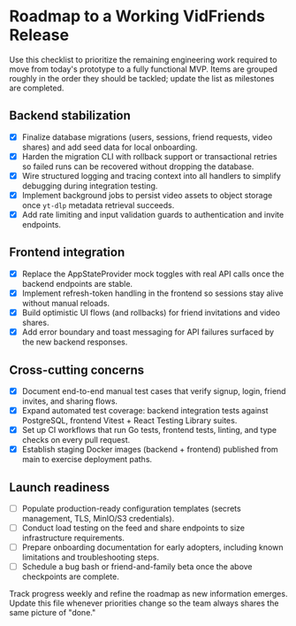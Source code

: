 # Roadmap to a Working VidFriends Release

Use this checklist to prioritize the remaining engineering work required to move from today's prototype to a fully functional
MVP. Items are grouped roughly in the order they should be tackled; update the list as milestones are completed.

## Backend stabilization

- [x] Finalize database migrations (users, sessions, friend requests, video shares) and add seed data for local onboarding.
- [x] Harden the migration CLI with rollback support or transactional retries so failed runs can be recovered without dropping the database.
- [x] Wire structured logging and tracing context into all handlers to simplify debugging during integration testing.
- [x] Implement background jobs to persist video assets to object storage once `yt-dlp` metadata retrieval succeeds.
- [x] Add rate limiting and input validation guards to authentication and invite endpoints.

## Frontend integration

- [x] Replace the AppStateProvider mock toggles with real API calls once the backend endpoints are stable.
- [x] Implement refresh-token handling in the frontend so sessions stay alive without manual reloads.
- [x] Build optimistic UI flows (and rollbacks) for friend invitations and video shares.
- [x] Add error boundary and toast messaging for API failures surfaced by the new backend responses.

## Cross-cutting concerns

- [x] Document end-to-end manual test cases that verify signup, login, friend invites, and sharing flows.
- [x] Expand automated test coverage: backend integration tests against PostgreSQL, frontend Vitest + React Testing Library suites.
- [x] Set up CI workflows that run Go tests, frontend tests, linting, and type checks on every pull request.
- [x] Establish staging Docker images (backend + frontend) published from main to exercise deployment paths.

## Launch readiness

- [ ] Populate production-ready configuration templates (secrets management, TLS, MinIO/S3 credentials).
- [ ] Conduct load testing on the feed and share endpoints to size infrastructure requirements.
- [ ] Prepare onboarding documentation for early adopters, including known limitations and troubleshooting steps.
- [ ] Schedule a bug bash or friend-and-family beta once the above checkpoints are complete.

Track progress weekly and refine the roadmap as new information emerges. Update this file whenever priorities change so the team
always shares the same picture of "done."
